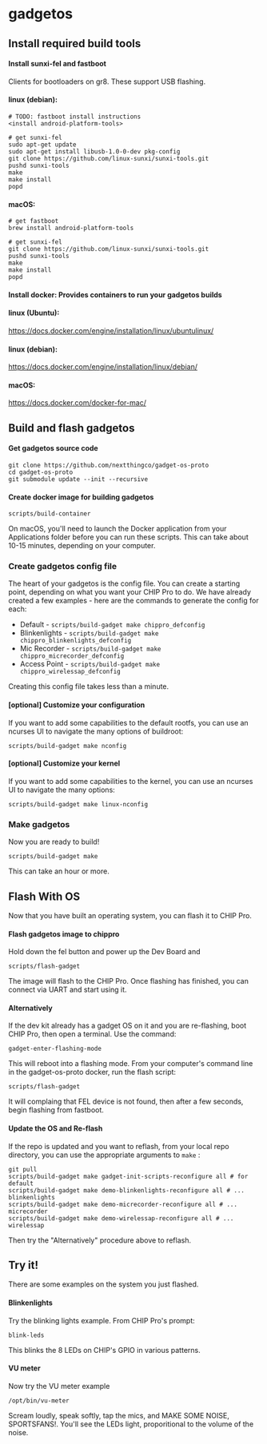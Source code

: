 # gadgetos

## Install required build tools

#### Install sunxi-fel and fastboot

Clients for bootloaders on gr8. These support USB flashing.

#### linux (debian):
```
# TODO: fastboot install instructions
<install android-platform-tools>

# get sunxi-fel
sudo apt-get update
sudo apt-get install libusb-1.0-0-dev pkg-config
git clone https://github.com/linux-sunxi/sunxi-tools.git
pushd sunxi-tools
make
make install
popd
```
#### macOS:
```
# get fastboot
brew install android-platform-tools

# get sunxi-fel
git clone https://github.com/linux-sunxi/sunxi-tools.git
pushd sunxi-tools
make
make install
popd
```

#### Install docker: Provides containers to run your gadgetos builds
#### linux (Ubuntu):
https://docs.docker.com/engine/installation/linux/ubuntulinux/ 

#### linux (debian):
https://docs.docker.com/engine/installation/linux/debian/
#### macOS:
https://docs.docker.com/docker-for-mac/

## Build and flash gadgetos

#### Get gadgetos source code
```
git clone https://github.com/nextthingco/gadget-os-proto
cd gadget-os-proto
git submodule update --init --recursive
```

#### Create docker image for building gadgetos
```
scripts/build-container
```

On macOS, you'll need to launch the Docker application from your Applications folder before you can run these scripts. This can take about 10-15 minutes, depending on your computer.

### Create gadgetos config file

The heart of your gadgetos is the config file. You can create a starting point, depending on what you want your CHIP Pro to do. We have already created a few examples - here are the commands to generate the config for each:

* Default - `scripts/build-gadget make chippro_defconfig`
* Blinkenlights - `scripts/build-gadget make chippro_blinkenlights_defconfig`
* Mic Recorder - `scripts/build-gadget make chippro_micrecorder_defconfig`
* Access Point - `scripts/build-gadget make chippro_wirelessap_defconfig`

Creating this config file takes less than a minute.

#### [optional] Customize your configuration
If you want to add some capabilities to the default rootfs, you can use an ncurses UI to navigate the many options of buildroot:
```
scripts/build-gadget make nconfig
```

#### [optional] Customize your kernel
If you want to add some capabilities to the kernel, you can use an ncurses UI to navigate the many options:
```
scripts/build-gadget make linux-nconfig
```

### Make gadgetos
Now you are ready to build!

```
scripts/build-gadget make
```

This can take an hour or more.

## Flash With OS

Now that you have built an operating system, you can flash it to CHIP Pro. 

#### Flash gadgetos image to chippro

Hold down the fel button and power up the Dev Board and
```
scripts/flash-gadget
```
The image will flash to the CHIP Pro. Once flashing has finished, you can connect via UART and start using it.

#### Alternatively
If the dev kit already has a gadget OS on it and you are re-flashing, boot CHIP Pro, then open a terminal. Use the command:
```
gadget-enter-flashing-mode
```
This will reboot into a flashing mode. From your computer's command line in the gadget-os-proto docker, run the flash script:
```
scripts/flash-gadget
```
It will complaing that FEL device is not found, then after a few seconds, begin flashing from fastboot.

#### Update the OS and Re-flash

If the repo is updated and you want to reflash, from your local repo directory, you can use the appropriate arguments to `make` :
```
git pull
scripts/build-gadget make gadget-init-scripts-reconfigure all # for default
scripts/build-gadget make demo-blinkenlights-reconfigure all # ... blinkenlights
scripts/build-gadget make demo-micrecorder-reconfigure all # ... micrecorder
scripts/build-gadget make demo-wirelessap-reconfigure all # ... wirelessap
```

Then try the "Alternatively" procedure above to reflash.

## Try it!

There are some examples on the system you just flashed.

#### Blinkenlights

Try the blinking lights example. From CHIP Pro's prompt:
```
blink-leds
```
This blinks the 8 LEDs on CHIP's GPIO in various patterns.

#### VU meter

Now try the VU meter example
```
/opt/bin/vu-meter
```
Scream loudly, speak softly, tap the mics, and MAKE SOME NOISE, SPORTSFANS!. You'll see the LEDs light, proporitional to the volume of the noise.
